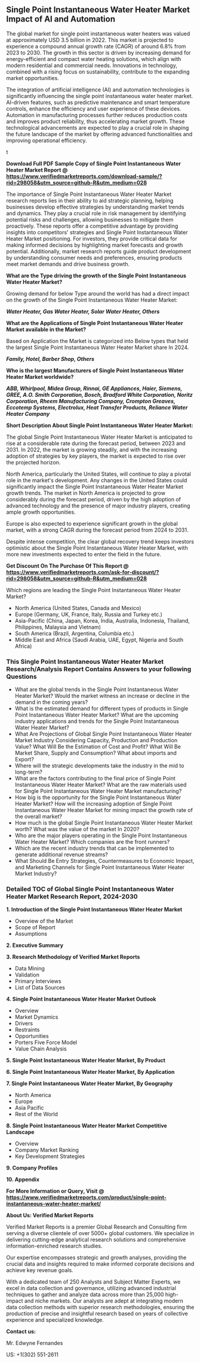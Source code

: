 <h2>Single Point Instantaneous Water Heater Market Impact of AI and Automation</h2><p>The global market for single point instantaneous water heaters was valued at approximately USD 3.5 billion in 2022. This market is projected to experience a compound annual growth rate (CAGR) of around 6.8% from 2023 to 2030. The growth in this sector is driven by increasing demand for energy-efficient and compact water heating solutions, which align with modern residential and commercial needs. Innovations in technology, combined with a rising focus on sustainability, contribute to the expanding market opportunities.</p><p>The integration of artificial intelligence (AI) and automation technologies is significantly influencing the single point instantaneous water heater market. AI-driven features, such as predictive maintenance and smart temperature controls, enhance the efficiency and user experience of these devices. Automation in manufacturing processes further reduces production costs and improves product reliability, thus accelerating market growth. These technological advancements are expected to play a crucial role in shaping the future landscape of the market by offering advanced functionalities and improving operational efficiency.</p>t</p><p id="" class=""><strong>Download Full PDF Sample Copy of Single Point Instantaneous Water Heater Market Report @ <a href="https://www.verifiedmarketreports.com/download-sample/?rid=298058&utm_source=github-R&utm_medium=028" target="_blank">https://www.verifiedmarketreports.com/download-sample/?rid=298058&utm_source=github-R&utm_medium=028</a></strong></p><p>The importance of&nbsp;Single Point Instantaneous Water Heater Market research reports lies in their ability to aid strategic planning, helping businesses develop effective strategies by understanding market trends and dynamics. They play a crucial role in risk management by identifying potential risks and challenges, allowing businesses to mitigate them proactively. These reports offer a competitive advantage by providing insights into competitors' strategies and Single Point Instantaneous Water Heater Market positioning. For investors, they provide critical data for making informed decisions by highlighting market forecasts and growth potential. Additionally, market research reports guide product development by understanding consumer needs and preferences, ensuring products meet market demands and drive business growth.</p><p><strong>What are the&nbsp;Type driving the growth of the Single Point Instantaneous Water Heater Market?</strong></p><p id="" class="">Growing demand for below Type around the world has had a direct impact on the growth of the Single Point Instantaneous Water Heater Market:</p><em><strong>Water Heater, Gas Water Heater, Solar Water Heater, Others</strong></em></p><strong>What are the&nbsp;Applications&nbsp;of Single Point Instantaneous Water Heater Market available in the Market?</strong></p><p id="" class="">Based on Application the Market is categorized into Below types that held the largest Single Point Instantaneous Water Heater Market share In 2024.</p><em><strong>Family, Hotel, Barber Shop, Others</strong></em></p><strong>Who is the largest Manufacturers of Single Point Instantaneous Water Heater Market worldwide?</strong></p><p><em><strong>ABB, Whirlpool, Midea Group, Rinnai, GE Appliances, Haier, Siemens, GREE, A.O. Smith Corporation, Bosch, Bradford White Corporation, Noritz Corporation, Rheem Manufacturing Company, Crompton Greaves, Eccotemp Systems, Electrolux, Heat Transfer Products, Reliance Water Heater Company</strong></em></p><p id="" class=""><strong>Short Description About Single Point Instantaneous Water Heater Market:</strong></p><p>The global Single Point Instantaneous Water Heater Market is anticipated to rise at a considerable rate during the forecast period, between 2023 and 2031. In 2022, the market is growing steadily, and with the increasing adoption of strategies by key players, the market is expected to rise over the projected horizon.</p><p>North America, particularly the United States, will continue to play a pivotal role in the market's development. Any changes in the United States could significantly impact the Single Point Instantaneous Water Heater Market growth trends. The market in North America is projected to grow considerably during the forecast period, driven by the high adoption of advanced technology and the presence of major industry players, creating ample growth opportunities.</p><p>Europe is also expected to experience significant growth in the global market, with a strong CAGR during the forecast period from 2024 to 2031.</p><p>Despite intense competition, the clear global recovery trend keeps investors optimistic about the Single Point Instantaneous Water Heater Market, with more new investments expected to enter the field in the future.</p><p id="" class=""><strong>Get Discount On The Purchase Of This Report @ <a href="https://www.verifiedmarketreports.com/ask-for-discount/?rid=298058&utm_source=github-R&utm_medium=028" target="_blank">https://www.verifiedmarketreports.com/ask-for-discount/?rid=298058&utm_source=github-R&utm_medium=028</a></strong></p>Which regions are leading the Single Point Instantaneous Water Heater Market?</p><ul><li>North America (United States, Canada and Mexico)</li><li>Europe (Germany, UK, France, Italy, Russia and Turkey etc.)</li><li>Asia-Pacific (China, Japan, Korea, India, Australia, Indonesia, Thailand, Philippines, Malaysia and Vietnam)</li><li>South America (Brazil, Argentina, Columbia etc.)</li><li>Middle East and Africa (Saudi Arabia, UAE, Egypt, Nigeria and South Africa)</li></ul><h3 id="" class="">This Single Point Instantaneous Water Heater Market Research/Analysis Report Contains Answers to your following Questions</h3><ul><li>What are the global trends in the Single Point Instantaneous Water Heater Market? Would the market witness an increase or decline in the demand in the coming years?</li><li>What is the estimated demand for different types of products in Single Point Instantaneous Water Heater Market? What are the upcoming industry applications and trends for the Single Point Instantaneous Water Heater Market?</li><li>What Are Projections of Global Single Point Instantaneous Water Heater Market Industry Considering Capacity, Production and Production Value? What Will Be the Estimation of Cost and Profit? What Will Be Market Share, Supply and Consumption? What about imports and Export?</li><li>Where will the strategic developments take the industry in the mid to long-term?</li><li>What are the factors contributing to the final price of Single Point Instantaneous Water Heater Market? What are the raw materials used for Single Point Instantaneous Water Heater Market manufacturing?</li><li>How big is the opportunity for the Single Point Instantaneous Water Heater Market? How will the increasing adoption of Single Point Instantaneous Water Heater Market for mining impact the growth rate of the overall market?</li><li>How much is the global Single Point Instantaneous Water Heater Market worth? What was the value of the market In 2020?</li><li>Who are the major players operating in the Single Point Instantaneous Water Heater Market? Which companies are the front runners?</li><li>Which are the recent industry trends that can be implemented to generate additional revenue streams?</li><li>What Should Be Entry Strategies, Countermeasures to Economic Impact, and Marketing Channels for Single Point Instantaneous Water Heater Market Industry?</li></ul><h3 id="" class="">Detailed TOC of Global Single Point Instantaneous Water Heater Market Research Report, 2024-2030</h3><p id="" class=""><strong>1. Introduction of the Single Point Instantaneous Water Heater Market</strong></p><ul><li>Overview of the Market</li><li>Scope of Report</li><li>Assumptions</li></ul><p id="" class=""><strong>2. Executive Summary</strong></p><p id="" class=""><strong>3. Research Methodology of Verified Market Reports</strong></p><ul><li>Data Mining</li><li>Validation</li><li>Primary Interviews</li><li>List of Data Sources</li></ul><p id="" class=""><strong>4. Single Point Instantaneous Water Heater Market Outlook</strong></p><ul><li>Overview</li><li>Market Dynamics</li><li>Drivers</li><li>Restraints</li><li>Opportunities</li><li>Porters Five Force Model</li><li>Value Chain Analysis</li></ul><p id="" class=""><strong>5. Single Point Instantaneous Water Heater Market, By Product</strong></p><p id="" class=""><strong>6. Single Point Instantaneous Water Heater Market, By Application</strong></p><p id="" class=""><strong>7. Single Point Instantaneous Water Heater Market, By Geography</strong></p><ul><li>North America</li><li>Europe</li><li>Asia Pacific</li><li>Rest of the World</li></ul><p id="" class=""><strong>8. Single Point Instantaneous Water Heater Market Competitive Landscape</strong></p><ul><li>Overview</li><li>Company Market Ranking</li><li>Key Development Strategies</li></ul><p id="" class=""><strong>9. Company Profiles</strong></p><p id="" class=""><strong>10. Appendix</strong></p><p id="" class=""><strong>For More Information or Query, Visit @ <a href="https://www.verifiedmarketreports.com/product/single-point-instantaneous-water-heater-market/" target="_blank">https://www.verifiedmarketreports.com/product/single-point-instantaneous-water-heater-market/</a></strong></p><p id="" class=""><strong>About Us: Verified Market Reports</strong></p><p id="" class="">Verified Market Reports is a premier Global Research and Consulting firm serving a diverse clientele of over 5000+ global customers. We specialize in delivering cutting-edge analytical research solutions and comprehensive information-enriched research studies.</p><p id="" class="">Our expertise encompasses strategic and growth analyses, providing the crucial data and insights required to make informed corporate decisions and achieve key revenue goals.</p><p id="" class="">With a dedicated team of 250 Analysts and Subject Matter Experts, we excel in data collection and governance, utilizing advanced industrial techniques to gather and analyze data across more than 25,000 high-impact and niche markets. Our analysts are adept at integrating modern data collection methods with superior research methodologies, ensuring the production of precise and insightful research based on years of collective experience and specialized knowledge.</p><p id="" class=""><strong>Contact us:</strong></p><p id="" class="">Mr. Edwyne Fernandes</p><p id="" class="">US: +1(302) 551-2611</p>